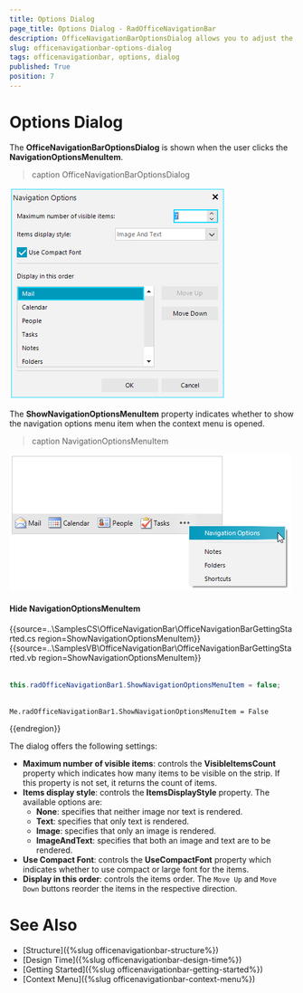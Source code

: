 ```yaml
---
title: Options Dialog
page_title: Options Dialog - RadOfficeNavigationBar
description: OfficeNavigationBarOptionsDialog allows you to adjust the settings offered by the WinForms OfficeNavigationBar.  
slug: officenavigationbar-options-dialog
tags: officenavigationbar, options, dialog
published: True
position: 7
---
```


# Options Dialog

The **OfficeNavigationBarOptionsDialog** is shown when the user clicks the **NavigationOptionsMenuItem**.

>caption OfficeNavigationBarOptionsDialog

![WinForms RadOfficeNavigationBar OfficeNavigationBarOptionsDialog](images/officenavigationbar-options-dialog001.png)

The **ShowNavigationOptionsMenuItem** property indicates whether to show the navigation options menu item when the context menu is opened.

>caption NavigationOptionsMenuItem

![WinForms RadOfficeNavigationBar NavigationOptionsMenuItem](images/officenavigationbar-options-dialog002.png)

#### Hide NavigationOptionsMenuItem

{{source=..\SamplesCS\OfficeNavigationBar\OfficeNavigationBarGettingStarted.cs region=ShowNavigationOptionsMenuItem}} 
{{source=..\SamplesVB\OfficeNavigationBar\OfficeNavigationBarGettingStarted.vb region=ShowNavigationOptionsMenuItem}} 

````C#

this.radOfficeNavigationBar1.ShowNavigationOptionsMenuItem = false;         

````
````VB.NET

Me.radOfficeNavigationBar1.ShowNavigationOptionsMenuItem = False       

````

{{endregion}} 
 
The dialog offers the following settings:

* **Maximum number of visible items**: controls the **VisibleItemsCount** property which indicates how many items to be visible on the strip. If this property is not set, it returns the count of items.
* **Items display style**: controls the **ItemsDisplayStyle** property. The available options are:
	* **None**: specifies that neither image nor text is rendered.
	* **Text**: specifies that only text is rendered.
	* **Image**: specifies that only an image is rendered.
	* **ImageAndText**: specifies that both an image and text are to be rendered.
* **Use Compact Font**: controls the **UseCompactFont** property which indicates whether to use compact or large font for the items.
* **Display in this order**: controls the items order. The `Move Up` and `Move Down` buttons reorder the items in the respective direction.

# See Also

* [Structure]({%slug officenavigationbar-structure%})	
* [Design Time]({%slug officenavigationbar-design-time%})	
* [Getting Started]({%slug officenavigationbar-getting-started%})	
* [Context Menu]({%slug officenavigationbar-context-menu%})



